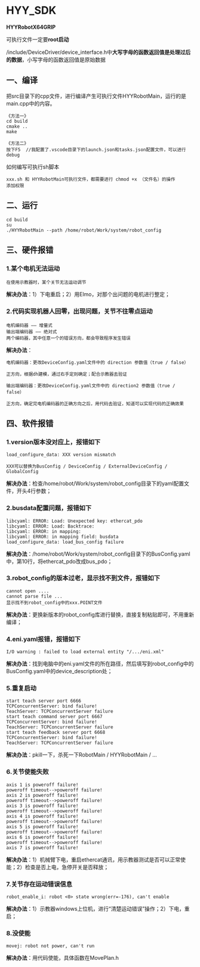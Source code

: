 # HYY_SDK
**HYYRobotX64GRIP**

可执行文件一定要**root启动**

/include/DeviceDriver/device_interface.h中**大写字母的函数返回值是处理过后的数据**，小写字母的函数返回值是原始数据

## 一、编译
把src目录下的cpp文件，进行编译产生可执行文件HYYRobotMain，运行的是main.cpp中的内容。
```
《方法一》
cd build
cmake ..
make
```
```
《方法二》
按下F5  //我配置了.vscode目录下的launch.json和tasks.json配置文件，可以进行debug
```
如何编写可执行sh脚本
```
xxx.sh 和 HYYRobotMain可执行文件，都需要进行 chmod +x （文件名）的操作
添加权限
```

## 二、运行
```
cd build
su
./HYYRobotMain --path /home/robot/Work/system/robot_config
```

## 三、硬件报错
### 1.某个电机无法运动
```
在使用示教器时，某个关节无法运动调节
```
**解决办法**：1）下电重启；2）用Elmo，对那个出问题的电机进行整定；

### 2.代码实现机器人回零，出现问题，关节不往零点运动
```
电机编码器 —— 增量式
输出端编码器 —— 绝对式
两个编码器，其中任意一个的错误方向，都会导致程序发生错误
```
**解决办法**：
```
电机编码器：更改DeviceConfig.yaml文件中的 direction 参数值（true / false）

正方向，根据dh建模，通过右手定则确定；配合示教器去验证
```
```
输出端编码器：更改DeviceConfig.yaml文件中的 direction2 参数值（true / false）

正方向，确定完电机编码器的正确方向之后，用代码去验证，知道可以实现代码的正确效果
```

## 四、软件报错
### 1.version版本没对应上，报错如下
```
load_configure_data: XXX version mismatch

XXX可以替换为BusConfig / DeviceConfig / ExternalDeviceConfig / GlobalConfig
```
**解决办法**：检查/home/robot/Work/system/robot_config目录下的yaml配置文件，开头4行参数；

### 2.busdata配置问题，报错如下
```
libcyaml: ERROR: Load: Unexpected key: ethercat_pdo
libcyaml: ERROR: Load: Backtrace:
libcyaml: ERROR: in mapping:
libcyaml: ERROR: in mapping field: busdata
load_configure_data: load_bus_config failure
```
**解决办法**：/home/robot/Work/system/robot_config目录下的BusConfig.yaml中，第10行，将ethercat_pdo改成bus_pdo；

### 3.robot_config的版本过老，显示找不到文件，报错如下
```
cannot open ....
cannot parse file ...
显示找不到robot_config中的xxx.POINT文件
```
**解决办法**：更换新版本的robot_config库进行替换，直接复制粘贴即可，不用重新编译；

### 4.eni.yaml报错，报错如下
```
I/O warning : failed to load external entity "/.../eni.xml"
```
**解决办法**：找到电脑中的eni.yaml文件的所在路径，然后填写到robot_config中的BusConfig.yaml中的device_description处；

### 5.重复启动
```
start teach server port 6666
TCPConcurrentServer: bind failure!
TeachServer: TCPConcurrentServer failure
start teach command server port 6667
TCPConcurrentServer: bind failure!
TeachServer: TCPConcurrentServer failure
start teach feedback server port 6668
TCPConcurrentServer: bind failure!
TeachServer: TCPConcurrentServer failure
```
**解决办法**：pkill一下，杀死一下RobotMain / HYYRobotMain / ...

### 6.关节使能失败
```
axis 1 is poweroff failure!
poweroff timeout-->poweroff failure!
axis 2 is poweroff failure!
poweroff timeout-->poweroff failure!
axis 3 is poweroff failure!
poweroff timeout-->poweroff failure!
axis 4 is poweroff failure!
poweroff timeout-->poweroff failure!
axis 5 is poweroff failure!
poweroff timeout-->poweroff failure!
axis 6 is poweroff failure!
poweroff timeout-->poweroff failure!
axis 7 is poweroff failure!
```
**解决办法**：1）机械臂下电，重启ethercat通讯，用示教器测试是否可以正常使能；2）检查是否上电，急停开关是否释放；

### 7.关节存在运动错误信息
```
robot_enable_i: robot <0> state wrong(err=-176), can't enable
```
**解决办法**：1）示教器windows上位机，进行“清楚运动错误”操作；2）下电，重启；

### 8.没使能
```
movej: robot not power, can't run
```
**解决办法**：用代码使能，具体函数在MovePlan.h

